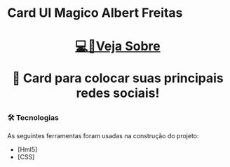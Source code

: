 # Card UI Magico Albert Freitas


<h1 align="center">
<a href="https://albertfreitas.github.io/CARD-UI-HTML-CSS/" target="_blank">💻📰Veja Sobre</a>

<p align="center">🚀 Card para colocar suas principais redes sociais!</p>



### 🛠 Tecnologias

As seguintes ferramentas foram usadas na construção do projeto:
- [Hml5]
- [CSS]

